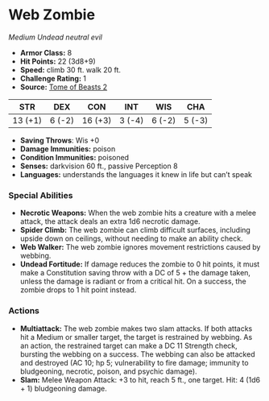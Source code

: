# Web Zombie

*Medium* *Undead* *neutral evil*

- **Armor Class:** 8
- **Hit Points:** 22 (3d8+9)
- **Speed:** climb 30 ft. walk 20 ft.
- **Challenge Rating:** 1
- **Source:** [Tome of Beasts 2](https://koboldpress.com/kpstore/product/tome-of-beasts-2-for-5th-edition/)

| STR | DEX | CON | INT | WIS | CHA |
| --- | --- | --- | --- | --- | --- |
| 13 (+1) | 6 (-2) | 16 (+3) | 3 (-4) | 6 (-2) | 5 (-3) |

- **Saving Throws**: Wis +0
- **Damage Immunities:** poison
- **Condition Immunities:** poisoned
- **Senses:** darkvision 60 ft., passive Perception 8
- **Languages:** understands the languages it knew in life but can’t speak
### Special Abilities
- **Necrotic Weapons:** When the web zombie hits a creature with a melee attack, the attack deals an extra 1d6 necrotic damage.
- **Spider Climb:** The web zombie can climb difficult surfaces, including upside down on ceilings, without needing to make an ability check.
- **Web Walker:** The web zombie ignores movement restrictions caused by webbing.
- **Undead Fortitude:** If damage reduces the zombie to 0 hit points, it must make a Constitution saving throw with a DC of 5 + the damage taken, unless the damage is radiant or from a critical hit. On a success, the zombie drops to 1 hit point instead.
### Actions
- **Multiattack:** The web zombie makes two slam attacks. If both attacks hit a Medium or smaller target, the target is restrained by webbing. As an action, the restrained target can make a DC 11 Strength check, bursting the webbing on a success. The webbing can also be attacked and destroyed (AC 10; hp 5; vulnerability to fire damage; immunity to bludgeoning, necrotic, poison, and psychic damage).
- **Slam:** Melee Weapon Attack: +3 to hit, reach 5 ft., one target. Hit: 4 (1d6 + 1) bludgeoning damage.

